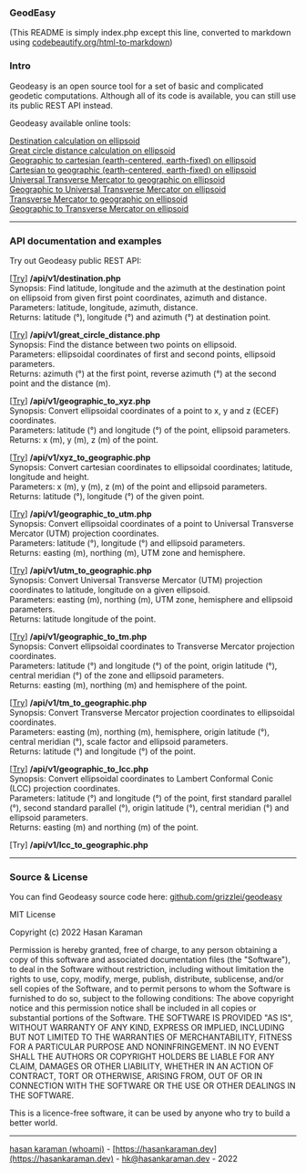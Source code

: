 ### GeodEasy
(This README is simply index.php except this line, converted to markdown using [codebeautify.org/html-to-markdown](https://codebeautify.org/html-to-markdown))
### Intro

Geodeasy is an open source tool for a set of basic and complicated geodetic computations. Although all of its code is available, you can still use its public REST API instead.

Geodeasy available online tools:

[Destination calculation on ellipsoid](https://geodeasy.org/tools/destination.html)  
[Great circle distance calculation on ellipsoid](https://geodeasy.org/tools/great_circle_distance.html)  
[Geographic to cartesian (earth-centered, earth-fixed) on ellipsoid](https://geodeasy.org/tools/geographic_to_xyz.html)  
[Cartesian to geographic (earth-centered, earth-fixed) on ellipsoid](https://geodeasy.org/tools/xyz_to_geographic.html)  
[Universal Transverse Mercator to geographic on ellipsoid](https://geodeasy.org/tools/utm_to_geographic.html)  
[Geographic to Universal Transverse Mercator on ellipsoid](https://geodeasy.org/tools/geographic_to_utm.html)  
[Transverse Mercator to geographic on ellipsoid](https://geodeasy.org/tools/tm_to_geographic.html)  
[Geographic to Transverse Mercator on ellipsoid](https://geodeasy.org/tools/geographic_to_tm.html)

* * *

### API documentation and examples

Try out Geodeasy public REST API:  

\[[Try](https://geodeasy.org/api/v1/destination.php?latitude=35.123&longitude=41.1235&distance=12413&azimuth=22&a=6378137.0&b=6356752.314245)\] **/api/v1/destination.php**  
Synopsis: Find latitude, longitude and the azimuth at the destination point on ellipsoid from given first point coordinates, azimuth and distance.  
Parameters: latitude, longitude, azimuth, distance.  
Returns: latitude (°), longitude (°) and azimuth (°) at destination point.

\[[Try](https://geodeasy.org/api/v1/great_circle_distance.php?latitude1=41.085136&longitude1=29.006844&latitude2=-44.9581658&longitude2=34.1099889&a=6378137.0&b=6356752.314245)\] **/api/v1/great\_circle\_distance.php**  
Synopsis: Find the distance between two points on ellipsoid.  
Parameters: ellipsoidal coordinates of first and second points, ellipsoid parameters.  
Returns: azimuth (°) at the first point, reverse azimuth (°) at the second point and the distance (m).

\[[Try](https://geodeasy.org/api/v1/geographic_to_xyz.php?latitude=35.123&longitude=41.1235&height=100&a=6378137.0&b=6356752.314245)\] **/api/v1/geographic\_to\_xyz.php**  
Synopsis: Convert ellipsoidal coordinates of a point to x, y and z (ECEF) coordinates.  
Parameters: latitude (°) and longitude (°) of the point, ellipsoid parameters.  
Returns: x (m), y (m), z (m) of the point.

\[[Try](https://geodeasy.org/api/v1/xyz_to_geographic.php?x=3934204.2181574507&y=3434867.698830731&z=3649094.041811154&a=6378137.0&b=6356752.314245)\] **/api/v1/xyz\_to\_geographic.php**  
Synopsis: Convert cartesian coordinates to ellipsoidal coordinates; latitude, longitude and height.  
Parameters: x (m), y (m), z (m) of the point and ellipsoid parameters.  
Returns: latitude (°), longitude (°) of the given point.

\[[Try](https://geodeasy.org/api/v1/geographic_to_utm.php?latitude=35.123&longitude=41.1235&a=6378137.0&b=6356752.314245)\] **/api/v1/geographic\_to\_utm.php**  
Synopsis: Convert ellipsoidal coordinates of a point to Universal Transverse Mercator (UTM) projection coordinates.  
Parameters: latitude (°), longitude (°) and ellipsoid parameters.  
Returns: easting (m), northing (m), UTM zone and hemisphere.

\[[Try](https://geodeasy.org/api/v1/utm_to_geographic.php?easting=693497.58&northing=3888747&utm_zone=37&hemisphere=N&a=6378137.0&b=6356752.314245)\] **/api/v1/utm\_to\_geographic.php**  
Synopsis: Convert Universal Transverse Mercator (UTM) projection coordinates to latitude, longitude on a given ellipsoid.  
Parameters: easting (m), northing (m), UTM zone, hemisphere and ellipsoid parameters.  
Returns: latitude longitude of the point.

\[[Try](https://geodeasy.org/api/v1/geographic_to_tm.php?latitude=35.123&longitude=41.1235&a=6378137.0&b=6356752.314245&k0=0.9996&lat0=0.0&lon0=39.0)\] **/api/v1/geographic\_to\_tm.php**  
Synopsis: Convert ellipsoidal coordinates to Transverse Mercator projection coordinates.  
Parameters: latitude (°) and longitude (°) of the point, origin latitude (°), central meridian (°) of the zone and ellipsoid parameters.  
Returns: easting (m), northing (m) and hemisphere of the point.

\[[Try](https://geodeasy.org/api/v1/tm_to_geographic.php?easting=693497.58&northing=3888747&hemisphere=N&a=6378137.0&b=6356752.314245&lon0=39.0&lat0=0.0&k0=0.9996)\] **/api/v1/tm\_to\_geographic.php**  
Synopsis: Convert Transverse Mercator projection coordinates to ellipsoidal coordinates.  
Parameters: easting (m), northing (m), hemisphere, origin latitude (°), central meridian (°), scale factor and ellipsoid parameters.  
Returns: latitude (°) and longitude (°) of the point.

\[[Try](https://geodeasy.org/api/v1/geographic_to_lcc.php?a=6378137.0&b=6356752.314245&latitude=41.10487&longitude=29.01887&lat0=30.0&lon0=10.0&lat1=43.0&lat2=62.0)\] **/api/v1/geographic\_to\_lcc.php**  
Synopsis: Convert ellipsoidal coordinates to Lambert Conformal Conic (LCC) projection coordinates.  
Parameters: latitude (°) and longitude (°) of the point, first standard parallel (°), second standard parallel (°), origin latitude (°), central meridian (°) and ellipsoid parameters.  
Returns: easting (m) and northing (m) of the point.

\[Try\] **/api/v1/lcc\_to\_geographic.php**

* * *

### Source & License

You can find Geodeasy source code here: [github.com/grizzlei/geodeasy](https://github.com/grizzlei/geodeasy)

MIT License

Copyright (c) 2022 Hasan Karaman

Permission is hereby granted, free of charge, to any person obtaining a copy of this software and associated documentation files (the "Software"), to deal in the Software without restriction, including without limitation the rights to use, copy, modify, merge, publish, distribute, sublicense, and/or sell copies of the Software, and to permit persons to whom the Software is furnished to do so, subject to the following conditions: The above copyright notice and this permission notice shall be included in all copies or substantial portions of the Software. THE SOFTWARE IS PROVIDED "AS IS", WITHOUT WARRANTY OF ANY KIND, EXPRESS OR IMPLIED, INCLUDING BUT NOT LIMITED TO THE WARRANTIES OF MERCHANTABILITY, FITNESS FOR A PARTICULAR PURPOSE AND NONINFRINGEMENT. IN NO EVENT SHALL THE AUTHORS OR COPYRIGHT HOLDERS BE LIABLE FOR ANY CLAIM, DAMAGES OR OTHER LIABILITY, WHETHER IN AN ACTION OF CONTRACT, TORT OR OTHERWISE, ARISING FROM, OUT OF OR IN CONNECTION WITH THE SOFTWARE OR THE USE OR OTHER DEALINGS IN THE SOFTWARE.

This is a licence-free software, it can be used by anyone who try to build a better world.

* * *

[hasan karaman (whoami)](https://hasankaraman.dev/whoami) - [https://hasankaraman.dev](https://hasankaraman.dev) - [hk@hasankaraman.dev](mailto:hk@hasankaraman.dev) - 2022